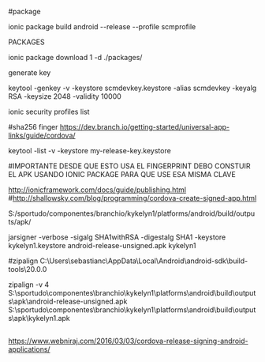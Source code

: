 #package

ionic package build android --release --profile scmprofile


PACKAGES

ionic package download 1 -d ./packages/

generate key

keytool -genkey -v -keystore scmdevkey.keystore -alias scmdevkey  -keyalg RSA -keysize 2048 -validity 10000

 ionic security profiles list


#sha256 finger
https://dev.branch.io/getting-started/universal-app-links/guide/cordova/

keytool -list -v -keystore my-release-key.keystore

#IMPORTANTE 
DESDE QUE ESTO USA EL FINGERPRINT DEBO CONSTUIR EL APK USANDO IONIC PACKAGE PARA QUE USE ESA MISMA CLAVE


http://ionicframework.com/docs/guide/publishing.html
#http://shallowsky.com/blog/programming/cordova-create-signed-app.html


S:/sportudo/componentes/branchio/kykelyn1/platforms/android/build/outputs/apk/



jarsigner -verbose -sigalg SHA1withRSA -digestalg SHA1 -keystore kykelyn1.keystore android-release-unsigned.apk kykelyn1


#zipalign 
 C:\Users\sebastianc\AppData\Local\Android\android-sdk\build-tools\20.0.0



 zipalign -v 4 S:\sportudo\componentes\branchio\kykelyn1\platforms\android\build\outputs\apk\android-release-unsigned.apk S:\sportudo\componentes\branchio\kykelyn1\platforms\android\build\outputs\apk\kykelyn1.apk



 ##
 https://www.webniraj.com/2016/03/03/cordova-release-signing-android-applications/